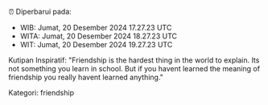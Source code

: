 ⏰ Diperbarui pada:
- WIB: Jumat, 20 Desember 2024 17.27.23 UTC
- WITA: Jumat, 20 Desember 2024 18.27.23 UTC
- WIT: Jumat, 20 Desember 2024 19.27.23 UTC

Kutipan Inspiratif:
"Friendship is the hardest thing in the world to explain. Its not something you learn in school. But if you havent learned the meaning of friendship you really havent learned anything."


Kategori: friendship

